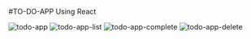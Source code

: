 #TO-DO-APP Using React

![todo-app](https://github.com/user-attachments/assets/228a45a9-ea21-4c70-a1d2-82287b44f245)
![todo-app-list](https://github.com/user-attachments/assets/e56852ce-1832-4461-8ac4-7591f79037c8)
![todo-app-complete](https://github.com/user-attachments/assets/3a8628c1-5951-4851-9ba5-915ca4740b8d)
![todo-app-delete](https://github.com/user-attachments/assets/814332dd-6f5d-4f03-92ed-59440e9595e3)
